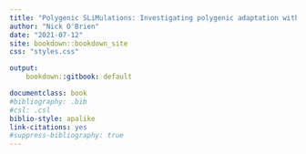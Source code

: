 ```yaml
---
title: "Polygenic SLiMulations: Investigating polygenic adaptation with SLiM 3."
author: "Nick O'Brien"
date: "2021-07-12"
site: bookdown::bookdown_site
css: "styles.css"

output:
    bookdown::gitbook: default

documentclass: book
#bibliography: .bib
#csl: .csl
biblio-style: apalike
link-citations: yes
#suppress-bibliography: true
---
```

